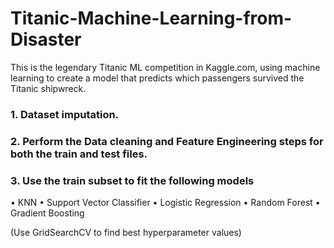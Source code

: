 # Titanic-Machine-Learning-from-Disaster
This is the legendary Titanic ML competition in Kaggle.com, using machine learning to create a model that predicts which passengers survived the Titanic shipwreck.

### 1. Dataset imputation.
### 2. Perform the Data cleaning and Feature Engineering steps for both the train and test files.
### 3. Use the train subset to fit the following models
• KNN
• Support Vector Classifier • Logistic Regression
• Random Forest
• Gradient Boosting

(Use GridSearchCV to find best hyperparameter values)
